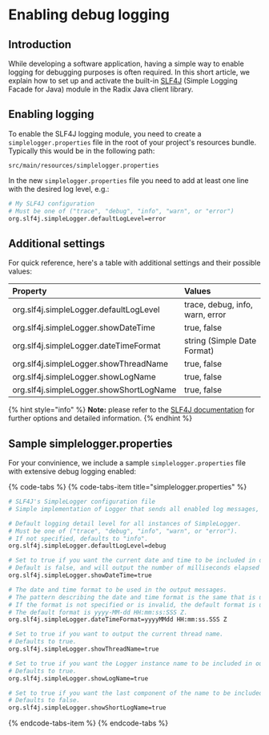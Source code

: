 # Enabling debug logging

## Introduction

While developing a software application, having a simple way to enable logging for debugging purposes is often required. In this short article, we explain how to set up and activate the built-in [SLF4J](https://www.slf4j.org/) \(Simple Logging Facade for Java\) module in the Radix Java client library.

## Enabling logging

To enable the SLF4J logging module, you need to create a `simplelogger.properties` file in the root of your project's resources bundle. Typically this would be in the following path:

```text
src/main/resources/simplelogger.properties
```

In the new `simplelogger.properties` file you need to add at least one line with the desired log level, e.g.:

```perl
# My SLF4J configuration
# Must be one of ("trace", "debug", "info", "warn", or "error")
org.slf4j.simpleLogger.defaultLogLevel=error
```

## Additional settings

For quick reference, here's a table with additional settings and their possible values:

| Property | Values |
| :--- | :--- |
| org.slf4j.simpleLogger.defaultLogLevel | trace, debug, info, warn, error |
| org.slf4j.simpleLogger.showDateTime | true, false |
| org.slf4j.simpleLogger.dateTimeFormat | string \(Simple Date Format\) |
| org.slf4j.simpleLogger.showThreadName | true, false |
| org.slf4j.simpleLogger.showLogName | true, false |
| org.slf4j.simpleLogger.showShortLogName | true, false |

{% hint style="info" %}
**Note:** please refer to the [SLF4J documentation](https://www.slf4j.org/api/org/slf4j/impl/SimpleLogger.html) for further options and detailed information.
{% endhint %}

## Sample simplelogger.properties

For your convinience, we include a sample `simplelogger.properties` file with extensive debug logging enabled:

{% code-tabs %}
{% code-tabs-item title="simplelogger.properties" %}
```perl
# SLF4J's SimpleLogger configuration file
# Simple implementation of Logger that sends all enabled log messages, for all defined loggers, to System.err.

# Default logging detail level for all instances of SimpleLogger.
# Must be one of ("trace", "debug", "info", "warn", or "error").
# If not specified, defaults to "info".
org.slf4j.simpleLogger.defaultLogLevel=debug

# Set to true if you want the current date and time to be included in output messages.
# Default is false, and will output the number of milliseconds elapsed since startup.
org.slf4j.simpleLogger.showDateTime=true

# The date and time format to be used in the output messages.
# The pattern describing the date and time format is the same that is used in java.text.SimpleDateFormat.
# If the format is not specified or is invalid, the default format is used.
# The default format is yyyy-MM-dd HH:mm:ss:SSS Z.
org.slf4j.simpleLogger.dateTimeFormat=yyyyMMdd HH:mm:ss.SSS Z

# Set to true if you want to output the current thread name.
# Defaults to true.
org.slf4j.simpleLogger.showThreadName=true

# Set to true if you want the Logger instance name to be included in output messages.
# Defaults to true.
org.slf4j.simpleLogger.showLogName=true

# Set to true if you want the last component of the name to be included in output messages.
# Defaults to false.
org.slf4j.simpleLogger.showShortLogName=true
```
{% endcode-tabs-item %}
{% endcode-tabs %}

